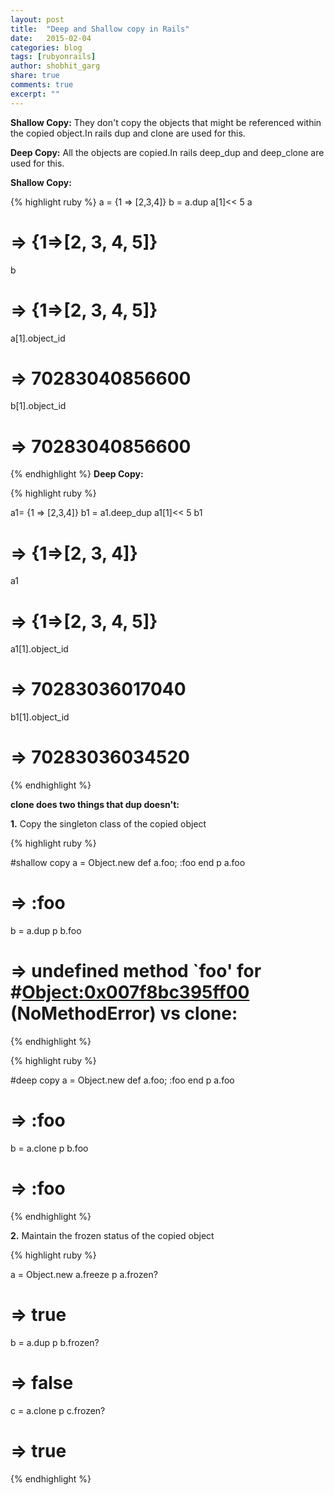 ```yaml
---
layout: post
title:  "Deep and Shallow copy in Rails"
date:   2015-02-04
categories: blog
tags: [rubyonrails]
author: shobhit_garg
share: true
comments: true
excerpt: ""
---
```


__Shallow Copy:__ They don't copy the objects that might be referenced within the copied object.In rails dup and clone are used for this.

__Deep Copy:__ All the objects are copied.In rails deep_dup and deep_clone are used for this.


__Shallow Copy:__

{% highlight ruby %}
a = {1 => [2,3,4]}
b = a.dup
a[1]<< 5
a
# => {1=>[2, 3, 4, 5]} 
b
# => {1=>[2, 3, 4, 5]} 

a[1].object_id
# => 70283040856600 
b[1].object_id
# => 70283040856600

{% endhighlight %}
__Deep Copy:__

{% highlight ruby %}

a1= {1 => [2,3,4]} 
b1 = a1.deep_dup
a1[1]<< 5
b1
# => {1=>[2, 3, 4]} 
a1
# => {1=>[2, 3, 4, 5]} 

a1[1].object_id
# => 70283036017040 
b1[1].object_id
# => 70283036034520 

{% endhighlight %}


__clone does two things that dup doesn't:__

__1.__ Copy the singleton class of the copied object

{% highlight ruby %}

#shallow copy
a = Object.new
def a.foo; :foo end
p a.foo
# => :foo
b = a.dup
p b.foo
# => undefined method `foo' for #<Object:0x007f8bc395ff00> (NoMethodError) vs clone:

{% endhighlight %}

{% highlight ruby %}

#deep copy
a = Object.new
def a.foo; :foo end
p a.foo
# => :foo
b = a.clone
p b.foo
# => :foo

{% endhighlight %}

__2.__ Maintain the frozen status of the copied object

{% highlight ruby %}

a = Object.new
a.freeze
p a.frozen?
# => true

b = a.dup
p b.frozen?
# => false

c = a.clone
p c.frozen?
# => true

{% endhighlight %}
